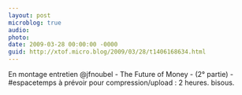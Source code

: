 ```yaml
---
layout: post
microblog: true
audio: 
photo: 
date: 2009-03-28 00:00:00 -0000
guid: http://xtof.micro.blog/2009/03/28/t1406168634.html
---
```

En montage entretien @jfnoubel - The Future of Money - (2° partie) - #espacetemps à prévoir pour compression/upload : 2 heures. bisous.
